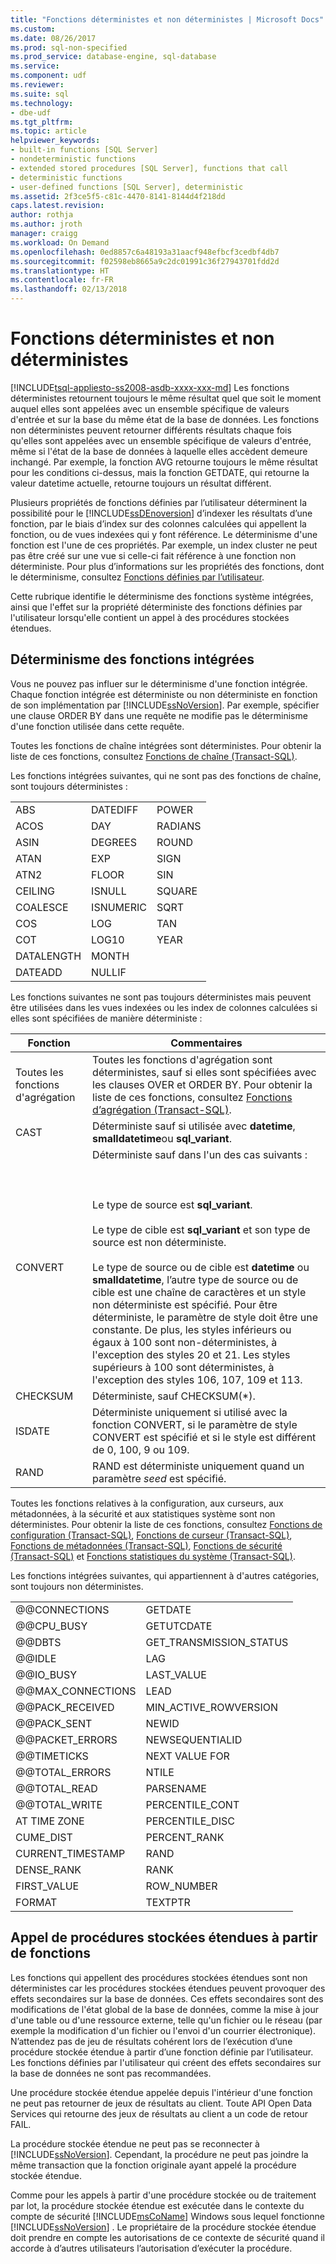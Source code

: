 ```yaml
---
title: "Fonctions déterministes et non déterministes | Microsoft Docs"
ms.custom: 
ms.date: 08/26/2017
ms.prod: sql-non-specified
ms.prod_service: database-engine, sql-database
ms.service: 
ms.component: udf
ms.reviewer: 
ms.suite: sql
ms.technology:
- dbe-udf
ms.tgt_pltfrm: 
ms.topic: article
helpviewer_keywords:
- built-in functions [SQL Server]
- nondeterministic functions
- extended stored procedures [SQL Server], functions that call
- deterministic functions
- user-defined functions [SQL Server], deterministic
ms.assetid: 2f3ce5f5-c81c-4470-8141-8144d4f218dd
caps.latest.revision: 
author: rothja
ms.author: jroth
manager: craigg
ms.workload: On Demand
ms.openlocfilehash: 0ed8857c6a48193a31aacf948efbcf3cedbf4db7
ms.sourcegitcommit: f02598eb8665a9c2dc01991c36f27943701fdd2d
ms.translationtype: HT
ms.contentlocale: fr-FR
ms.lasthandoff: 02/13/2018
---
```

# <a name="deterministic-and-nondeterministic-functions"></a>Fonctions déterministes et non déterministes
[!INCLUDE[tsql-appliesto-ss2008-asdb-xxxx-xxx-md](../../includes/tsql-appliesto-ss2008-asdb-xxxx-xxx-md.md)]
Les fonctions déterministes retournent toujours le même résultat quel que soit le moment auquel elles sont appelées avec un ensemble spécifique de valeurs d'entrée et sur la base du même état de la base de données. Les fonctions non déterministes peuvent retourner différents résultats chaque fois qu'elles sont appelées avec un ensemble spécifique de valeurs d'entrée, même si l'état de la base de données à laquelle elles accèdent demeure inchangé. Par exemple, la fonction AVG retourne toujours le même résultat pour les conditions ci-dessus, mais la fonction GETDATE, qui retourne la valeur datetime actuelle, retourne toujours un résultat différent.  
  
 Plusieurs propriétés de fonctions définies par l’utilisateur déterminent la possibilité pour le [!INCLUDE[ssDEnoversion](../../includes/ssdenoversion-md.md)] d’indexer les résultats d’une fonction, par le biais d’index sur des colonnes calculées qui appellent la fonction, ou de vues indexées qui y font référence. Le déterminisme d'une fonction est l'une de ces propriétés. Par exemple, un index cluster ne peut pas être créé sur une vue si celle-ci fait référence à une fonction non déterministe. Pour plus d’informations sur les propriétés des fonctions, dont le déterminisme, consultez [Fonctions définies par l’utilisateur](../../relational-databases/user-defined-functions/user-defined-functions.md).  
  
 Cette rubrique identifie le déterminisme des fonctions système intégrées, ainsi que l'effet sur la propriété déterministe des fonctions définies par l'utilisateur lorsqu'elle contient un appel à des procédures stockées étendues.  
  
## <a name="built-in-function-determinism"></a>Déterminisme des fonctions intégrées  
 Vous ne pouvez pas influer sur le déterminisme d'une fonction intégrée. Chaque fonction intégrée est déterministe ou non déterministe en fonction de son implémentation par [!INCLUDE[ssNoVersion](../../includes/ssnoversion-md.md)]. Par exemple, spécifier une clause ORDER BY dans une requête ne modifie pas le déterminisme d'une fonction utilisée dans cette requête.  
  
 Toutes les fonctions de chaîne intégrées sont déterministes. Pour obtenir la liste de ces fonctions, consultez [Fonctions de chaîne &#40;Transact-SQL&#41;](../../t-sql/functions/string-functions-transact-sql.md).  
  
 Les fonctions intégrées suivantes, qui ne sont pas des fonctions de chaîne, sont toujours déterministes :  
  
||||  
|-|-|-|  
|ABS|DATEDIFF|POWER|  
|ACOS|DAY|RADIANS|  
|ASIN|DEGREES|ROUND|  
|ATAN|EXP|SIGN|  
|ATN2|FLOOR|SIN|  
|CEILING|ISNULL|SQUARE|  
|COALESCE|ISNUMERIC|SQRT|  
|COS|LOG|TAN|  
|COT|LOG10|YEAR|  
|DATALENGTH|MONTH||  
|DATEADD|NULLIF||  
  
 Les fonctions suivantes ne sont pas toujours déterministes mais peuvent être utilisées dans les vues indexées ou les index de colonnes calculées si elles sont spécifiées de manière déterministe :  
  
|Fonction|Commentaires|  
|--------------|--------------|  
|Toutes les fonctions d'agrégation|Toutes les fonctions d'agrégation sont déterministes, sauf si elles sont spécifiées avec les clauses OVER et ORDER BY. Pour obtenir la liste de ces fonctions, consultez [Fonctions d’agrégation &#40;Transact-SQL&#41;](../../t-sql/functions/aggregate-functions-transact-sql.md).|  
|CAST|Déterministe sauf si utilisée avec **datetime**, **smalldatetime**ou **sql_variant**.|  
|CONVERT|Déterministe sauf dans l'un des cas suivants :<br /><br /> <br /><br /> Le type de source est **sql_variant**.<br /><br /> Le type de cible est **sql_variant** et son type de source est non déterministe.<br /><br /> Le type de source ou de cible est **datetime** ou **smalldatetime**, l’autre type de source ou de cible est une chaîne de caractères et un style non déterministe est spécifié. Pour être déterministe, le paramètre de style doit être une constante. De plus, les styles inférieurs ou égaux à 100 sont non-déterministes, à l'exception des styles 20 et 21. Les styles supérieurs à 100 sont déterministes, à l'exception des styles 106, 107, 109 et 113.|  
|CHECKSUM|Déterministe, sauf CHECKSUM(*).|  
|ISDATE|Déterministe uniquement si utilisé avec la fonction CONVERT, si le paramètre de style CONVERT est spécifié et si le style est différent de 0, 100, 9 ou 109.|  
|RAND|RAND est déterministe uniquement quand un paramètre *seed* est spécifié.|  
  
 Toutes les fonctions relatives à la configuration, aux curseurs, aux métadonnées, à la sécurité et aux statistiques système sont non déterministes. Pour obtenir la liste de ces fonctions, consultez [Fonctions de configuration &#40;Transact-SQL&#41;](../../t-sql/functions/configuration-functions-transact-sql.md), [Fonctions de curseur &#40;Transact-SQL&#41;](../../t-sql/functions/cursor-functions-transact-sql.md), [Fonctions de métadonnées &#40;Transact-SQL&#41;](../../t-sql/functions/metadata-functions-transact-sql.md), [Fonctions de sécurité &#40;Transact-SQL&#41;](../../t-sql/functions/security-functions-transact-sql.md) et [Fonctions statistiques du système &#40;Transact-SQL&#41;](../../t-sql/functions/system-statistical-functions-transact-sql.md).  
  
 Les fonctions intégrées suivantes, qui appartiennent à d'autres catégories, sont toujours non déterministes.  
  
|||  
|-|-|  
|@@CONNECTIONS|GETDATE|  
|@@CPU_BUSY|GETUTCDATE|  
|@@DBTS|GET_TRANSMISSION_STATUS|  
|@@IDLE|LAG|  
|@@IO_BUSY|LAST_VALUE|  
|@@MAX_CONNECTIONS|LEAD|  
|@@PACK_RECEIVED|MIN_ACTIVE_ROWVERSION|  
|@@PACK_SENT|NEWID|  
|@@PACKET_ERRORS|NEWSEQUENTIALID|  
|@@TIMETICKS|NEXT VALUE FOR|  
|@@TOTAL_ERRORS|NTILE|  
|@@TOTAL_READ|PARSENAME|  
|@@TOTAL_WRITE|PERCENTILE_CONT|  
|AT TIME ZONE|PERCENTILE_DISC|
|CUME_DIST|PERCENT_RANK|  
|CURRENT_TIMESTAMP|RAND|  
|DENSE_RANK|RANK|  
|FIRST_VALUE|ROW_NUMBER|   
|FORMAT|TEXTPTR|  
  
## <a name="calling-extended-stored-procedures-from-functions"></a>Appel de procédures stockées étendues à partir de fonctions  
 Les fonctions qui appellent des procédures stockées étendues sont non déterministes car les procédures stockées étendues peuvent provoquer des effets secondaires sur la base de données. Ces effets secondaires sont des modifications de l'état global de la base de données, comme la mise à jour d'une table ou d'une ressource externe, telle qu'un fichier ou le réseau (par exemple la modification d'un fichier ou l'envoi d'un courrier électronique). N’attendez pas de jeu de résultats cohérent lors de l’exécution d’une procédure stockée étendue à partir d’une fonction définie par l’utilisateur. Les fonctions définies par l'utilisateur qui créent des effets secondaires sur la base de données ne sont pas recommandées.  
  
 Une procédure stockée étendue appelée depuis l'intérieur d'une fonction ne peut pas retourner de jeux de résultats au client. Toute API Open Data Services qui retourne des jeux de résultats au client a un code de retour FAIL.  
  
 La procédure stockée étendue ne peut pas se reconnecter à [!INCLUDE[ssNoVersion](../../includes/ssnoversion-md.md)]. Cependant, la procédure ne peut pas joindre la même transaction que la fonction originale ayant appelé la procédure stockée étendue.  
  
 Comme pour les appels à partir d'une procédure stockée ou de traitement par lot, la procédure stockée étendue est exécutée dans le contexte du compte de sécurité [!INCLUDE[msCoName](../../includes/msconame-md.md)] Windows sous lequel fonctionne [!INCLUDE[ssNoVersion](../../includes/ssnoversion-md.md)] . Le propriétaire de la procédure stockée étendue doit prendre en compte les autorisations de ce contexte de sécurité quand il accorde à d’autres utilisateurs l’autorisation d’exécuter la procédure.  
  
  
